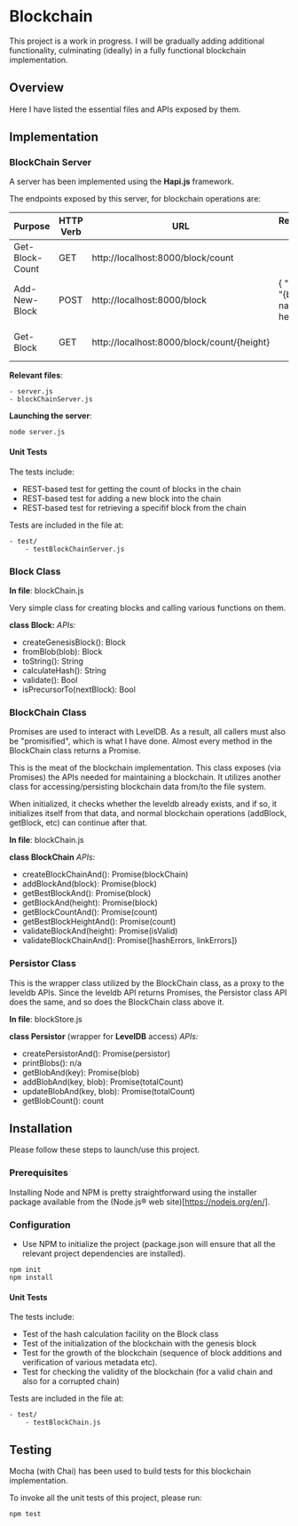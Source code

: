 # Blockchain

This project is a work in progress. I will be gradually adding additional functionality, culminating (ideally) in a fully functional blockchain implementation.

## Overview

Here I have listed the essential files and APIs exposed by them.

## Implementation

### BlockChain Server

A server has been implemented using the **Hapi.js** framework.

The endpoints exposed by this server, for blockchain operations are:

| Purpose  | HTTP Verb | URL | Request-Body | Expected-Response |
| ------------- | ---------- | --- | ---------------------- | --- |
| Get-Block-Count  | GET  |  http://localhost:8000/block/count |     | "{count}" |
| Add-New-Block  | POST  | http://localhost:8000/block  | { "body" : "{block-name-here}" } | |
| Get-Block  | GET  |  http://localhost:8000/block/count/{height} | | "{JSON-of-block-object}" |

**Relevant files**:
```
- server.js
- blockChainServer.js
```

**Launching the server**:
```
node server.js
```

#### Unit Tests

The tests include:
- REST-based test for getting the count of blocks in the chain
- REST-based test for adding a new block into the chain
- REST-based test for retrieving a specifif block from the chain

Tests are included in the file at:
```
- test/
    - testBlockChainServer.js
```

### Block Class

**In file**: blockChain.js

Very simple class for creating blocks and calling various functions on them.

**class Block:**
*APIs:*
- createGenesisBlock(): Block
- fromBlob(blob): Block
- toString(): String
- calculateHash(): String
- validate(): Bool
- isPrecursorTo(nextBlock): Bool

### BlockChain Class

Promises are used to interact with LevelDB. As a result, all callers must also be "promisified", which is what I have done. Almost every method in the BlockChain class returns a Promise.

This is the meat of the blockchain implementation. This class exposes (via Promises) the APIs needed for maintaining a blockchain. It utilizes another class for accessing/persisting blockchain data from/to the file system.

When initialized, it checks whether the leveldb already exists, and if so, it initializes itself from that data, and normal blockchain operations (addBlock, getBlock, etc) can continue after that.

**In file**: blockChain.js

**class BlockChain**
*APIs:*
- createBlockChainAnd(): Promise(blockChain)
- addBlockAnd(block): Promise(block)
- getBestBlockAnd(): Promise(block)
- getBlockAnd(height): Promise(block)
- getBlockCountAnd(): Promise(count)
- getBestBlockHeightAnd(): Promise(count)
- validateBlockAnd(height): Promise(isValid)
- validateBlockChainAnd(): Promise([hashErrors, linkErrors])

### Persistor Class

This is the wrapper class utilized by the BlockChain class, as a proxy to the leveldb APIs. Since the leveldb API returns Promises, the Persistor class API does the same, and so does the BlockChain class above it.

**In file**: blockStore.js

**class Persistor** (wrapper for **LevelDB** access)
*APIs:*
- createPersistorAnd(): Promise(persistor)
- printBlobs(): n/a
- getBlobAnd(key): Promise(blob)
- addBlobAnd(key, blob): Promise(totalCount)
- updateBlobAnd(key, blob): Promise(totalCount)
- getBlobCount(): count


## Installation

Please follow these steps to launch/use this project.

### Prerequisites

Installing Node and NPM is pretty straightforward using the installer package available from the (Node.js® web site)[https://nodejs.org/en/].

### Configuration

- Use NPM to initialize the project (package.json will ensure that all the relevant project dependencies are installed).
```
npm init
npm install
```
#### Unit Tests

The tests include:
- Test of the hash calculation facility on the Block class
- Test of the initialization of the blockchain with the genesis block
- Test for the growth of the blockchain (sequence of block additions and verification of various metadata etc).
- Test for checking the validity of the blockchain (for a valid chain and also for a corrupted chain)

Tests are included in the file at:
```
- test/
    - testBlockChain.js
```

## Testing

Mocha (with Chai) has been used to build tests for this blockchain implementation.

To invoke all the unit tests of this project, please run:
```
npm test
```
